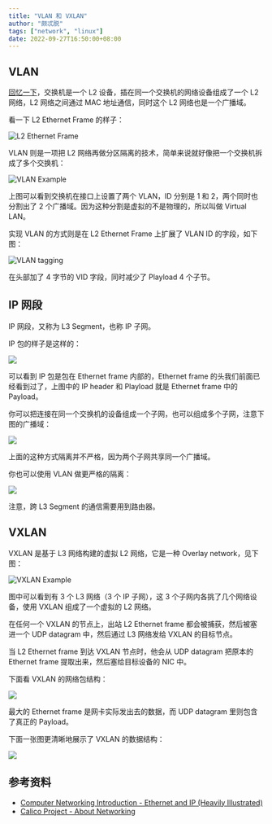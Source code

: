 ```yaml
---
title: "VLAN 和 VXLAN"
author: "颇忒脱"
tags: ["network", "linux"]
date: 2022-09-27T16:50:00+08:00
---
```


<!--more-->

## VLAN

[回忆一下](../network-model-and-devices)，交换机是一个 L2 设备，插在同一个交换机的网络设备组成了一个 L2 网络，L2 网络之间通过 MAC 地址通信，同时这个 L2 网络也是一个广播域。

看一下 L2 Ethernet Frame 的样子：

![L2 Ethernet Frame](l2-ethernet-frame-2000-opt.png)

VLAN 则是一项把 L2 网络再做分区隔离的技术，简单来说就好像把一个交换机拆成了多个交换机：

![VLAN Example](vlan-2000-opt.png)

上图可以看到交换机在接口上设置了两个 VLAN，ID 分别是 1 和 2，两个同时也分割出了 2 个广播域。因为这种分割是虚拟的不是物理的，所以叫做 Virtual LAN。

实现 VLAN 的方式则是在 L2 Ethernet Frame 上扩展了 VLAN ID 的字段，如下图：

![VLAN tagging](l2-ethernet-frame-vlan-tagging-2000-opt.png)

在头部加了 4 字节的 VID 字段，同时减少了 Playload 4 个子节。

## IP 网段

IP 网段，又称为 L3 Segment，也称 IP 子网。

IP 包的样子是这样的：

![](ip-packet-in-eth-frame-2000-opt.png)

可以看到 IP 包是包在 Ethernet frame 内部的，Ethernet frame 的头我们前面已经看到过了，上图中的 IP header 和 Playload 就是 Ethernet frame 中的 Payload。

你可以把连接在同一个交换机的设备组成一个子网，也可以组成多个子网，注意下图的广播域：

![](l3-to-l2-2000-opt.png)

上面的这种方式隔离并不严格，因为两个子网共享同一个广播域。

你也可以使用 VLAN 做更严格的隔离：

![](l3-over-vlans-2000-opt.png)

注意，跨 L3 Segment 的通信需要用到路由器。

## VXLAN

VXLAN 是基于 L3 网络构建的虚拟 L2 网络，它是一种 Overlay network，见下图：

![VXLAN Example](xvlan-2000-opt.png)

图中可以看到有 3 个 L3 网络（3 个 IP 子网），这 3 个子网内各挑了几个网络设备，使用 VXLAN 组成了一个虚拟的 L2 网络。

在任何一个 VXLAN 的节点上，出站 L2 Ethernet frame 都会被捕获，然后被塞进一个 UDP datagram 中，然后通过 L3 网络发给 VXLAN 的目标节点。

当 L2 Ethernet frame 到达 VXLAN 节点时，他会从 UDP datagram 把原本的 Ethernet frame 提取出来，然后塞给目标设备的 NIC 中。

下面看 VXLAN 的网络包结构：

![](vxlan-encapsulation-2000-opt.png)

最大的 Ethernet frame 是网卡实际发出去的数据，而 UDP datagram 里则包含了真正的 Payload。

下面一张图更清晰地展示了 VXLAN 的数据结构：

![](anatomy-of-an-overlay-packet.svg)

## 参考资料

* [Computer Networking Introduction - Ethernet and IP (Heavily Illustrated)][net-101]
* [Calico Project - About Networking][cali-net]

[net-101]: https://iximiuz.com/en/posts/computer-networking-101
[cali-net]: https://projectcalico.docs.tigera.io/about/about-networking
